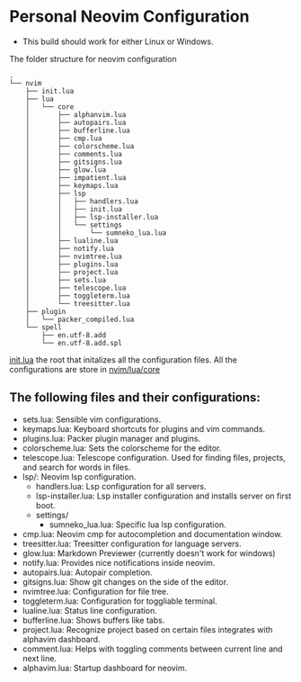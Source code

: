 # Personal Neovim Configuration

- This build should work for either Linux or Windows.

The folder structure for neovim configuration
```
.
└── nvim
    ├── init.lua
    ├── lua
    │   └── core
    │       ├── alphanvim.lua
    │       ├── autopairs.lua
    │       ├── bufferline.lua
    │       ├── cmp.lua
    │       ├── colorscheme.lua
    │       ├── comments.lua
    │       ├── gitsigns.lua
    │       ├── glow.lua
    │       ├── impatient.lua
    │       ├── keymaps.lua
    │       ├── lsp
    │       │   ├── handlers.lua
    │       │   ├── init.lua
    │       │   ├── lsp-installer.lua
    │       │   └── settings
    │       │       └── sumneko_lua.lua
    │       ├── lualine.lua
    │       ├── notify.lua
    │       ├── nvimtree.lua
    │       ├── plugins.lua
    │       ├── project.lua
    │       ├── sets.lua
    │       ├── telescope.lua
    │       ├── toggleterm.lua
    │       └── treesitter.lua
    ├── plugin
    │   └── packer_compiled.lua
    └── spell
        ├── en.utf-8.add
        └── en.utf-8.add.spl

```

[init.lua](../nvim/.config/nvim/init.lua) the root that initalizes all the configuration files.
All the configurations are store in [nvim/lua/core](../nvim/.config/nvim/lua/core/)
## The following files and their configurations:
* sets.lua: Sensible vim configurations.
* keymaps.lua: Keyboard shortcuts for plugins and vim commands.
* plugins.lua: Packer plugin manager and plugins.
* colorscheme.lua: Sets the colorscheme for the editor.
* telescope.lua: Telescope configuration. Used for finding files, projects, and search for words in files.
* lsp/: Neovim lsp configuration.
    * handlers.lua: Lsp configuration for all servers.
    * lsp-installer.lua: Lsp installer configuration and installs server on first boot.
    * settings/
        * sumneko_lua.lua: Specific lua lsp configuration.
* cmp.lua: Neovim cmp for autocompletion and documentation window.
* treesitter.lua: Treesitter configuration for language servers.
* glow.lua: Markdown Previewer (currently doesn't work for windows)
* notify.lua: Provides nice notifications inside neovim.
* autopairs.lua: Autopair completion.
* gitsigns.lua: Show git changes on the side of the editor.
* nvimtree.lua: Configuration for file tree.
* toggleterm.lua: Configuration for toggliable terminal.
* lualine.lua: Status line configuration.
* bufferline.lua: Shows buffers like tabs.
* project.lua: Recognize project based on certain files integrates with alphavim dashboard.
* comment.lua: Helps with toggling comments between current line and next line.
* alphavim.lua: Startup dashboard for neovim.
